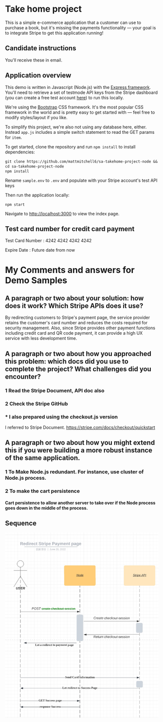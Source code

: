# Take home project
This is a simple e-commerce application that a customer can use to purchase a book, but it's missing the payments functionality —  your goal is to integrate Stripe to get this application running!

## Candidate instructions
You'll receive these in email.

## Application overview
This demo is written in Javascript (Node.js) with the [Express framework](https://expressjs.com/). You'll need to retrieve a set of testmode API keys from the Stripe dashboard (you can create a free test account [here](https://dashboard.stripe.com/register)) to run this locally.

We're using the [Bootstrap](https://getbootstrap.com/docs/4.6/getting-started/introduction/) CSS framework. It's the most popular CSS framework in the world and is pretty easy to get started with — feel free to modify styles/layout if you like. 

To simplify this project, we're also not using any database here, either. Instead `app.js` includes a simple switch statement to read the GET params for `item`. 

To get started, clone the repository and run `npm install` to install dependencies:

```
git clone https://github.com/mattmitchell6/sa-takehome-project-node && cd sa-takehome-project-node
npm install
```

Rename `sample.env` to `.env` and populate with your Stripe account's test API keys

Then run the application locally:

```
npm start
```

Navigate to [http://localhost:3000](http://localhost:3000) to view the index page.

## Test card number for credit card payment
Test Card Number : 4242 4242 4242 4242

Expire Date : Future date from now

# My Comments and answers for Demo Samples

## A paragraph or two about your solution: how does it work? Which Stripe APIs does it use?
By redirecting customers to Stripe's payment page, the service provider retains the customer's card number and reduces the costs required for security management.
Also, since Stripe provides other payment functions including credit card and QR code payment, it can provide a high UX service with less development time.


## A paragraph or two about how you approached this problem: which docs did you use to complete the project? What challenges did you encounter?
### 1 Read the Stripe Document, API doc also
### 2 Check the Stripe GitHub
### * I also prepared using the checkout.js version

I referred to Stripe Document.
https://stripe.com/docs/checkout/quickstart

## A paragraph or two about how you might extend this if you were building a more robust instance of the same application.

### 1 To Make Node.js redundant. For instance, use cluster of Node.js process.
### 2 To make the cart persistence
#### Cart persistence to allow another server to take over if the Node process goes down in the middle of the process.


## Sequence
![img.png](img.png)